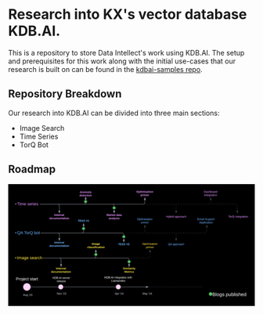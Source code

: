 # Research into KX's vector database KDB.AI.

This is a repository to store Data Intellect's work using KDB.AI. The setup and prerequisites for this work along with the initial use-cases that our research is built on can be found in the [kdbai-samples repo](https://github.com/KxSystems/kdbai-samples/tree/main).

## Repository Breakdown

Our research into KDB.AI can be divided into three main sections:
* Image Search
* Time Series
* TorQ Bot



## Roadmap

![Project Roadmap](Project_Roadmap.png)

